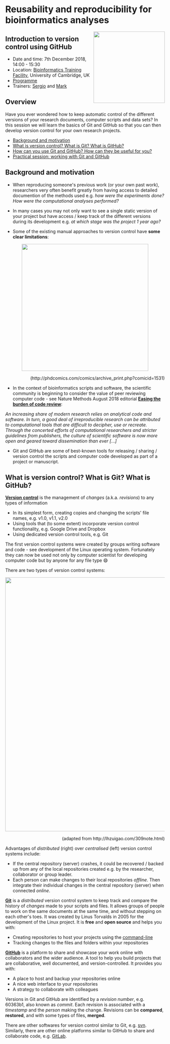 # Reusability and reproducibility for bioinformatics analyses

<img align="right" src=../../../20181003_Intro_git_GitHub/blob/master/images/github_icon.png width="225">

## Introduction to version control using GitHub

- Date and time: 7th December 2018, 14:00 - 15:30
- Location: [Bioinformatics Training Facility](http://map.cam.ac.uk/Craik-Marshall+Building), University of Cambridge, UK
- [Programme](https://e.issuu.com/anonymous-embed.html?u=bioinfocambs&d=bioinformaticsforbiologists_dec2018)
- Trainers: [Sergio](https://github.com/semacu) and [Mark](https://github.com/mfernandes61)


## Overview

Have you ever wondered how to keep automatic control of the different versions of your research documents, computer scripts and data sets? In this session we will learn the basics of Git and GitHub so that you can then develop version control for your own research projects.

- [Background and motivation](README.md#background-and-motivation)
- [What is version control? What is Git? What is GitHub?](README.md#what-is-version-control-what-is-git-what-is-github)
- [How can you use Git and GitHub? How can they be useful for you?](README.md#how-can-you-use-git-and-github-how-can-they-be-useful-for-you)
- [Practical session: working with Git and GitHub](README.md#practical-session-working-with-git-and-github)


## Background and motivation

- When reproducing someone's previous work (or your own past work), researchers very often benefit greatly from having access to detailed documention of the methods used e.g. *how were the experiments done? How were the computational analyses performed?*

- In many cases you may not only want to see a single static version of your project but have access / keep track of the different versions during its development e.g. *at which stage was the project 1 year ago?*

- Some of the existing manual approaches to version control have **some clear limitations**:

<p align="center">
<img src=../../../20171024_GitHub_Chemistry_Cambridge/blob/master/images/finaldoc.gif width="400">
</p>

<p align="right">
(http://phdcomics.com/comics/archive_print.php?comicid=1531)
</p>

- In the context of bioinformatics scripts and software, the scientific community is beginning to consider the value of peer reviewing computer code - see Nature Methods August 2018 editorial [**Easing the burden of code review**](https://www.nature.com/articles/s41592-018-0137-5):

*An increasing share of modern research relies on analytical code and software. In turn, a good deal of irreproducible research can be attributed to computational tools that are difficult to decipher, use or recreate. Through the concerted efforts of computational researchers and stricter guidelines from publishers, the culture of scientific software is now more open and geared toward dissemination than ever [...]*

- Git and GitHub are some of best-known tools for releasing / sharing / version control the scripts and computer code developed as part of a project or manuscript.


## What is version control? What is Git? What is GitHub?

[**Version control**](https://git-scm.com/book/en/v2/Getting-Started-About-Version-Control) is the management of *changes* (a.k.a. *revisions*) to any types of information
  - In its simplest form, creating copies and changing the scripts' file names, e.g. v1.0, v1.1, v2.0
  - Using tools that (to some extent) incorporate version control functionality, e.g. Google Drive and Dropbox
  - Using dedicated version control tools, e.g. Git

The first version control systems were created by groups writing software and code - see development of the Linux operating system. Fortunately they can now be used not only by computer scientist for developing computer code but by anyone for any file type :smile:

There are two types of version control systems:

<p align="center">
<img src=../../../20171024_GitHub_Chemistry_Cambridge/blob/master/images/vcs.png width="800">
</p>

<p align="right">
(adapted from http://lhzuigao.com/309note.html)
</p>

Advantages of *distributed* (right) over *centralised* (left) version control systems include:

  - If the central repository (server) crashes, it could be recovered / backed up from any of the local repositories created e.g. by the researcher, collaborator or group leader.
  - Each person can make changes to their local repositories *offline*. Then integrate their individual changes in the central repository (server) when connected *online*.


[**Git**](https://git-scm.com) is a *distributed* version control system to keep track and compare the history of *changes* made to your scripts and files. It allows groups of people to work on the same documents at the same time, and without stepping on each other's toes. It was created by Linus Torvalds in 2005 for the development of the Linux project. It is **free** and **open source** and helps you with:
  - Creating repositories to host your projects using the [command-line](https://en.wikipedia.org/wiki/Command-line_interface)
  - Tracking changes to the files and folders within your repositories


[**GitHub**](https://github.com/) is a platform to share and showcase your work online with collaborators and the wider audience. A tool to help you build projects that are collaborative, well documented, and version-controlled. It provides you with:
  - A place to host and backup your repositories online
  - A nice web interface to your repositories
  - A strategy to collaborate with colleagues

Versions in Git and GitHub are identified by a *revision number*, e.g. 60363b1, also known as *commit*. Each revision is associated with a *timestamp* and the *person* making the change. Revisions can be **compared**, **restored**, and with some types of files, **merged**.

There are other softwares for version control similar to Git, e.g. [svn](https://en.wikipedia.org/wiki/Apache_Subversion). Similarly, there are other online platforms similar to GitHub to share and collaborate code, e.g. [GitLab](https://about.gitlab.com/).


